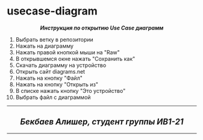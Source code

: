# usecase-diagram
<html>
  <head>
<i><p align="center" font-size: 28px"><b>Инструкция по открытию <i>Use Case диаграмм</i> </b></p></i>
  </head>
  <body>
    <ol>
  <li> Выбрать ветку в репозитории </li>
  <li> Нажать на диаграмму </li>
  <li> Нажать правой кнопкой мыши на "Raw" </li>
  <li> В открывшемся окне нажать "Сохранить как" </li>
  <li> Скачать диаграмму на устройство </li>
  <li> Открыть сайт diagrams.net </li>
  <li> Нажать на кнопку "Файл" </li>
  <li> Нажать на кнопку "Открыть из" </li>
  <li> В списке нажать кнопку "Это устройство" </li>
  <li> Выбрать файл с диаграммой </li>
</ol>
<hr>
<h2 align="center"><i>Бекбаев Алишер, студент группы ИВ1-21</i></h2>
<hr>
  </body>
  </html>
